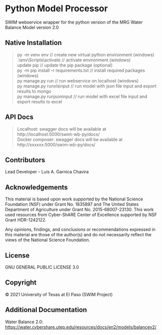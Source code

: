 # Python Model Processor
SWIM webservice wrapper for the python version of the MRG Water Balance Model version 2.0

## Native Installation
> py -m venv env  // create new virtual python environment (windows)   
> .\env\Scripts\activate // activate environment (windows)   
> update pip // update the pip package (optional)   
> py -m pip install -r requirements.txt // install required packages (windows)   
> py manage.py run  // run webservice on localhost (windows)   
> py manage.py runxlsinput // run model with json file input and export results to mongo   
> py manage.py runjsoninput // run model with excel file input and export results to excel   

## API Docs
> Localhost: swagger docs will be available at http://localhost:5000/swim-wb-py/docs/   
> Docker composer: swagger docs will be available at http://xxxxxx:5000/swim-wb-py/docs/   

## Contributors
Lead Developer - Luis A. Garnica Chavira  

## Acknowledgements
This material is based upon work supported by the National Science Foundation (NSF) under Grant No. 1835897 and The United States Department of Agriculture under Grant No. 2015-68007-23130. This work used resources from Cyber-ShARE Center of Excellence supported by NSF Grant HDR-1242122.   

Any opinions, findings, and conclusions or recommendations expressed in this material are those of the author(s) and do not necessarily reflect the views of the National Science Foundation. 

## License
GNU GENERAL PUBLIC LICENSE  3.0

## Copyright
© 2021 University of Texas at El Paso (SWIM Project) 

## Additional Documentation
Water Balance 2.0: https://water.cybershare.utep.edu/resources/docs/en2/models/balancev2/
